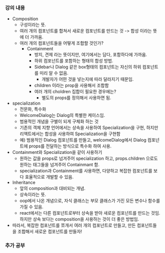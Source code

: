 ### 강의 내용

- Composition
  - 구성이라는 뜻.
  - 여러 개의 컴포넌트를 합쳐서 새로운 컴포넌트를 만드는 것 -> 합성 이라는 뜻에 더 가까움.
  - 여러 개의 컴포넌트들을 어떻게 조합할 것인가?
    - Containment
      - 방지, 견제 라는 뜻이지만, 여기에서는 담다, 포함하다에 가까움.
      - 하위 컴포넌트를 포함하는 형태의 합성 방법.
      - Sidebar나 Dialog 같은 box형태의 컴포넌트는 자신의 하위 컴포넌트를 미리 알 수 없음.
        - 개발자가 어떤 것을 넣는지에 따라 달라지기 때문임.
      - children 이라는 prop을 사용해서 조합함
      - 여러 개의 choldren 집합이 필요한 경우에는?
        - 별도의 props를 정의해서 사용하면 됨.
- specialization
  - 전문화, 특수화
  - WelcomeDialog는 Dialog의 특별한 케이스임.
  - 범용적인 개념을 구별이 되게 구체화 하는 것
  - 기존의 객체 지향 언어에서는 상속을 사용하여 Specialization을 구현, 하지만 리액트에서는 합성을 사용하여 Specialization을 구현함
  - 예) 범용적인 Dialog 컴포넌트를 만들고, welcomeDialog에서 Dialog 컴포넌트에 props를 전달하는 방식으로 특수화 하여 사용.
- Containment와 Specialization을 같이 사용하기
  - 원하는 값을 props로 넘겨주어 specialization 하고, props.children 으로도 원하는 태그들을 넘겨주어 Containmant 함.
  - specialization과 Containment를 사용하면, 다양하고 복잡한 컴포넌트를 보다 효율적으로 개발할 수 있음.
- Inheritance
  - 앞의 composition과 대비되는 개념.
  - 상속이라는 뜻.
  - oop에서 나온 개념으로, 자식 클래스는 부모 클래스가 가진 모든 변수나 함수를 가질 수 있음.
  - react에서는 다른 컴포넌트로부터 상속을 받아 새로운 컴포넌트를 만드는 것임. 하지만 상속 보다는 composition을 사용하는 것이 더 좋은 방법임.
- 따라서, 복잡한 컴포넌트를 쪼개서 여러 개의 컴포넌트로 만들고, 만든 컴포넌트들을 조합해서 새로운 컴포넌트를 만들자!

### 추가 공부
